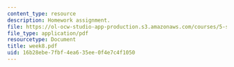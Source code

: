 ```yaml
---
content_type: resource
description: Homework assignment.
file: https://ol-ocw-studio-app-production.s3.amazonaws.com/courses/5-s16-advanced-kitchen-chemistry-spring-2002/16b28ebe7fbf4ea635ee0f4e7c4f1050_week8.pdf
file_type: application/pdf
resourcetype: Document
title: week8.pdf
uid: 16b28ebe-7fbf-4ea6-35ee-0f4e7c4f1050
---
```

